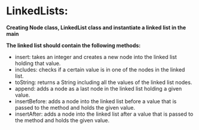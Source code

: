 # LinkedLists:
**Creating Node class, LinkedList class and instantiate a linked list in the main**

**The linked list should contain the following methods:**
+ insert: takes an integer and creates a new node into the linked list holding that value.
+ includes: checks if a certain value is in one of the nodes in the linked list.
+ toString: returns a String including all the values of the linked list nodes.
+ append: adds a node as a last node in the linked list holding a given value.
+ insertBefore: adds a node into the linked list before a value that is passed to the method and holds the given value.
+ insertAfter: adds a node into the linked list after a value that is passed to the method and holds the given value.

